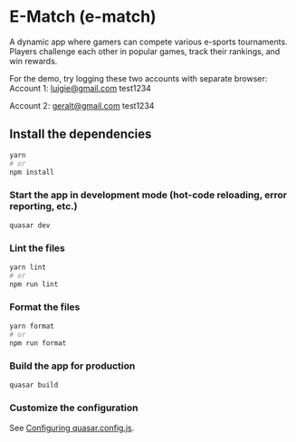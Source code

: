 # E-Match (e-match)

A dynamic app where gamers can compete various e-sports tournaments. Players challenge each other in popular games, track their rankings, and win rewards.

For the demo, try logging these two accounts with separate browser:
Account 1:
luigie@gmail.com
test1234

Account 2:
geralt@gmail.com
test1234

## Install the dependencies
```bash
yarn
# or
npm install
```

### Start the app in development mode (hot-code reloading, error reporting, etc.)
```bash
quasar dev
```


### Lint the files
```bash
yarn lint
# or
npm run lint
```


### Format the files
```bash
yarn format
# or
npm run format
```



### Build the app for production
```bash
quasar build
```

### Customize the configuration
See [Configuring quasar.config.js](https://v2.quasar.dev/quasar-cli-vite/quasar-config-js).
